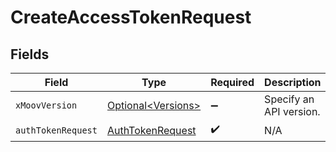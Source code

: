# CreateAccessTokenRequest


## Fields

| Field                                                           | Type                                                            | Required                                                        | Description                                                     |
| --------------------------------------------------------------- | --------------------------------------------------------------- | --------------------------------------------------------------- | --------------------------------------------------------------- |
| `xMoovVersion`                                                  | [Optional\<Versions>](../../models/components/Versions.md)      | :heavy_minus_sign:                                              | Specify an API version.                                         |
| `authTokenRequest`                                              | [AuthTokenRequest](../../models/components/AuthTokenRequest.md) | :heavy_check_mark:                                              | N/A                                                             |
